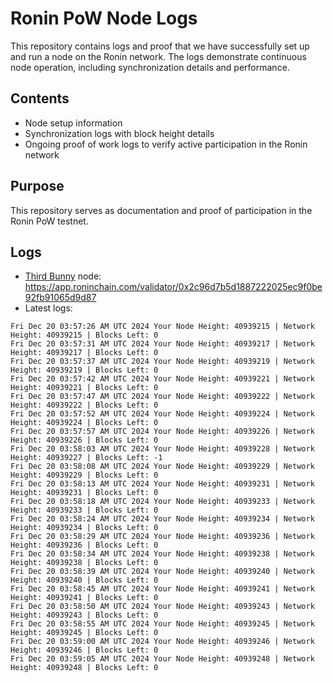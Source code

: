 # Ronin PoW Node Logs

This repository contains logs and proof that we have successfully set up and run a node on the Ronin network. The logs demonstrate continuous node operation, including synchronization details and performance.

## Contents

- Node setup information
- Synchronization logs with block height details
- Ongoing proof of work logs to verify active participation in the Ronin network

## Purpose

This repository serves as documentation and proof of participation in the Ronin PoW testnet.

## Logs

- [Third Bunny](https://thirdbunny.xyz/) node: https://app.roninchain.com/validator/0x2c96d7b5d1887222025ec9f0be92fb91065d9d87
- Latest logs:
```
Fri Dec 20 03:57:26 AM UTC 2024 Your Node Height: 40939215 | Network Height: 40939215 | Blocks Left: 0
Fri Dec 20 03:57:31 AM UTC 2024 Your Node Height: 40939217 | Network Height: 40939217 | Blocks Left: 0
Fri Dec 20 03:57:37 AM UTC 2024 Your Node Height: 40939219 | Network Height: 40939219 | Blocks Left: 0
Fri Dec 20 03:57:42 AM UTC 2024 Your Node Height: 40939221 | Network Height: 40939221 | Blocks Left: 0
Fri Dec 20 03:57:47 AM UTC 2024 Your Node Height: 40939222 | Network Height: 40939222 | Blocks Left: 0
Fri Dec 20 03:57:52 AM UTC 2024 Your Node Height: 40939224 | Network Height: 40939224 | Blocks Left: 0
Fri Dec 20 03:57:57 AM UTC 2024 Your Node Height: 40939226 | Network Height: 40939226 | Blocks Left: 0
Fri Dec 20 03:58:03 AM UTC 2024 Your Node Height: 40939228 | Network Height: 40939227 | Blocks Left: -1
Fri Dec 20 03:58:08 AM UTC 2024 Your Node Height: 40939229 | Network Height: 40939229 | Blocks Left: 0
Fri Dec 20 03:58:13 AM UTC 2024 Your Node Height: 40939231 | Network Height: 40939231 | Blocks Left: 0
Fri Dec 20 03:58:18 AM UTC 2024 Your Node Height: 40939233 | Network Height: 40939233 | Blocks Left: 0
Fri Dec 20 03:58:24 AM UTC 2024 Your Node Height: 40939234 | Network Height: 40939234 | Blocks Left: 0
Fri Dec 20 03:58:29 AM UTC 2024 Your Node Height: 40939236 | Network Height: 40939236 | Blocks Left: 0
Fri Dec 20 03:58:34 AM UTC 2024 Your Node Height: 40939238 | Network Height: 40939238 | Blocks Left: 0
Fri Dec 20 03:58:39 AM UTC 2024 Your Node Height: 40939240 | Network Height: 40939240 | Blocks Left: 0
Fri Dec 20 03:58:45 AM UTC 2024 Your Node Height: 40939241 | Network Height: 40939241 | Blocks Left: 0
Fri Dec 20 03:58:50 AM UTC 2024 Your Node Height: 40939243 | Network Height: 40939243 | Blocks Left: 0
Fri Dec 20 03:58:55 AM UTC 2024 Your Node Height: 40939245 | Network Height: 40939245 | Blocks Left: 0
Fri Dec 20 03:59:00 AM UTC 2024 Your Node Height: 40939246 | Network Height: 40939246 | Blocks Left: 0
Fri Dec 20 03:59:05 AM UTC 2024 Your Node Height: 40939248 | Network Height: 40939248 | Blocks Left: 0
```
